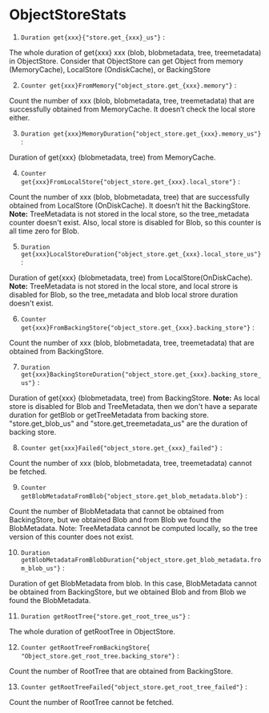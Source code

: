 # ObjectStoreStats

1. `Duration get{xxx}{"store.get_{xxx}_us"}` :

The whole duration of get{xxx} xxx (blob, blobmetadata, tree, treemetadata) in
ObjectStore. Consider that ObjectStore can get Object from memory (MemoryCache),
LocalStore (OndiskCache), or BackingStore

2. `Counter get{xxx}FromMemory{"object_store.get_{xxx}.memory"}` :

Count the number of xxx (blob, blobmetadata, tree, treemetadata) that are
successfully obtained from MemoryCache. It doesn’t check the local store either.

3. `Duration get{xxx}MemoryDuration{"object_store.get_{xxx}.memory_us"}` :

Duration of get{xxx} (blobmetadata, tree) from MemoryCache.

4. `Counter get{xxx}FromLocalStore{"object_store.get_{xxx}.local_store"}` :

Count the number of xxx (blob, blobmetadata, tree) that are successfully
obtained from LocalStore (OnDiskCache). It doesn’t hit the BackingStore.
**Note:** TreeMetadata is not stored in the local store, so the tree_metadata
counter doesn't exist. Also, local store is disabled for Blob, so this counter
is all time zero for Blob.

5. `Duration get{xxx}LocalStoreDuration{"object_store.get_{xxx}.local_store_us"}`
   :

Duration of get{xxx} (blobmetadata, tree) from LocalStore(OnDiskCache).
**Note:** TreeMetadata is not stored in the local store, and local strore is
disabled for Blob, so the tree_metadata and blob local strore duration doesn't
exist.

6. `Counter get{xxx}FromBackingStore{"object_store.get_{xxx}.backing_store"}` :

Count the number of xxx (blob, blobmetadata, tree, treemetadata) that are
obtained from BackingStore.

7. `Duration get{xxx}BackingStoreDuration{"object_store.get_{xxx}.backing_store_us"}`
   :

Duration of get{xxx} (blobmetadata, tree) from BackingStore. **Note:** As local
store is disabled for Blob and TreeMetadata, then we don't have a separate
duration for getBlob or getTreeMetadata from backing store. "store.get_blob_us"
and "store.get_treemetadata_us" are the duration of backing store.

8. `Counter get{xxx}Failed{"object_store.get_{xxx}_failed"}` :

Count the number of xxx (blob, blobmetadata, tree, treemetadata) cannot be
fetched.

9. `Counter getBlobMetadataFromBlob{"object_store.get_blob_metadata.blob"}` :

Count the number of BlobMetadata that cannot be obtained from BackingStore, but
we obtained Blob and from Blob we found the BlobMetadata. Note: TreeMetadata
cannot be computed locally, so the tree version of this counter does not exist.

10. `Duration getBlobMetadataFromBlobDuration{"object_store.get_blob_metadata.from_blob_us"}`
    :

Duration of get BlobMetadata from blob. In this case, BlobMetadata cannot be
obtained from BackingStore, but we obtained Blob and from Blob we found the
BlobMetadata.

11. `Duration getRootTree{"store.get_root_tree_us"}` :

The whole duration of getRootTree in ObjectStore.

12. `Counter getRootTreeFromBackingStore{ "Object_store.get_root_tree.backing_store"}`
    :

Count the number of RootTree that are obtained from BackingStore.

13. `Counter getRootTreeFailed{"object_store.get_root_tree_failed"}` :

Count the number of RootTree cannot be fetched.
